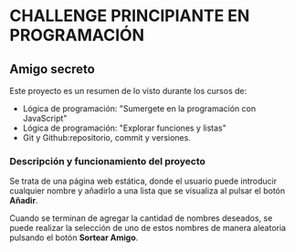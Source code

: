 # CHALLENGE PRINCIPIANTE EN PROGRAMACIÓN
## Amigo secreto
Este proyecto es un resumen de lo visto durante los cursos de:
- Lógica de programación: "Sumergete en la programación con JavaScript"
- Lógica de programación: "Explorar funciones y listas"
- Git y Github:repositorio, commit y versiones.


### Descripción y funcionamiento del proyecto
Se trata de una página web estática, donde el usuario puede introducir cualquier nombre y añadirlo a una lista que se visualiza al pulsar el botón **Añadir**.

Cuando se terminan de agregar la cantidad de nombres deseados, se puede realizar la selección de uno de estos nombres de manera aleatoria pulsando el botón **Sortear Amigo**. 